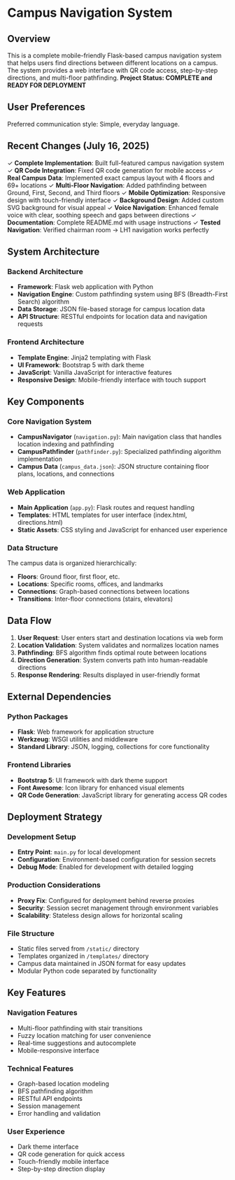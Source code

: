 # Campus Navigation System

## Overview

This is a complete mobile-friendly Flask-based campus navigation system that helps users find directions between different locations on a campus. The system provides a web interface with QR code access, step-by-step directions, and multi-floor pathfinding. **Project Status: COMPLETE and READY FOR DEPLOYMENT**

## User Preferences

Preferred communication style: Simple, everyday language.

## Recent Changes (July 16, 2025)

✓ **Complete Implementation**: Built full-featured campus navigation system
✓ **QR Code Integration**: Fixed QR code generation for mobile access
✓ **Real Campus Data**: Implemented exact campus layout with 4 floors and 69+ locations
✓ **Multi-Floor Navigation**: Added pathfinding between Ground, First, Second, and Third floors
✓ **Mobile Optimization**: Responsive design with touch-friendly interface
✓ **Background Design**: Added custom SVG background for visual appeal
✓ **Voice Navigation**: Enhanced female voice with clear, soothing speech and gaps between directions
✓ **Documentation**: Complete README.md with usage instructions
✓ **Tested Navigation**: Verified chairman room → LH1 navigation works perfectly

## System Architecture

### Backend Architecture
- **Framework**: Flask web application with Python
- **Navigation Engine**: Custom pathfinding system using BFS (Breadth-First Search) algorithm
- **Data Storage**: JSON file-based storage for campus location data
- **API Structure**: RESTful endpoints for location data and navigation requests

### Frontend Architecture
- **Template Engine**: Jinja2 templating with Flask
- **UI Framework**: Bootstrap 5 with dark theme
- **JavaScript**: Vanilla JavaScript for interactive features
- **Responsive Design**: Mobile-friendly interface with touch support

## Key Components

### Core Navigation System
- **CampusNavigator** (`navigation.py`): Main navigation class that handles location indexing and pathfinding
- **CampusPathfinder** (`pathfinder.py`): Specialized pathfinding algorithm implementation
- **Campus Data** (`campus_data.json`): JSON structure containing floor plans, locations, and connections

### Web Application
- **Main Application** (`app.py`): Flask routes and request handling
- **Templates**: HTML templates for user interface (index.html, directions.html)
- **Static Assets**: CSS styling and JavaScript for enhanced user experience

### Data Structure
The campus data is organized hierarchically:
- **Floors**: Ground floor, first floor, etc.
- **Locations**: Specific rooms, offices, and landmarks
- **Connections**: Graph-based connections between locations
- **Transitions**: Inter-floor connections (stairs, elevators)

## Data Flow

1. **User Request**: User enters start and destination locations via web form
2. **Location Validation**: System validates and normalizes location names
3. **Pathfinding**: BFS algorithm finds optimal route between locations
4. **Direction Generation**: System converts path into human-readable directions
5. **Response Rendering**: Results displayed in user-friendly format

## External Dependencies

### Python Packages
- **Flask**: Web framework for application structure
- **Werkzeug**: WSGI utilities and middleware
- **Standard Library**: JSON, logging, collections for core functionality

### Frontend Libraries
- **Bootstrap 5**: UI framework with dark theme support
- **Font Awesome**: Icon library for enhanced visual elements
- **QR Code Generation**: JavaScript library for generating access QR codes

## Deployment Strategy

### Development Setup
- **Entry Point**: `main.py` for local development
- **Configuration**: Environment-based configuration for session secrets
- **Debug Mode**: Enabled for development with detailed logging

### Production Considerations
- **Proxy Fix**: Configured for deployment behind reverse proxies
- **Security**: Session secret management through environment variables
- **Scalability**: Stateless design allows for horizontal scaling

### File Structure
- Static files served from `/static/` directory
- Templates organized in `/templates/` directory
- Campus data maintained in JSON format for easy updates
- Modular Python code separated by functionality

## Key Features

### Navigation Features
- Multi-floor pathfinding with stair transitions
- Fuzzy location matching for user convenience
- Real-time suggestions and autocomplete
- Mobile-responsive interface

### Technical Features
- Graph-based location modeling
- BFS pathfinding algorithm
- RESTful API endpoints
- Session management
- Error handling and validation

### User Experience
- Dark theme interface
- QR code generation for quick access
- Touch-friendly mobile interface
- Step-by-step direction display